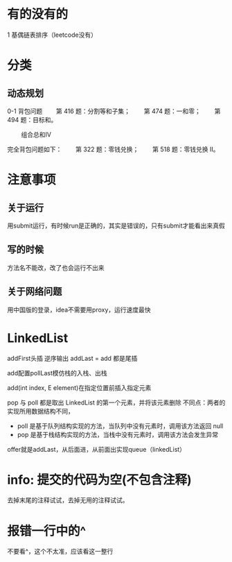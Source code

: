 # 有的没有的
1 基偶链表排序（leetcode没有）

# 分类
## 动态规划
0-1 背包问题
　　第 416 题：分割等和子集；
　　第 474 题：一和零；
　　第 494 题：目标和。

　　 组合总和IV

完全背包问题如下：
　　第 322 题：零钱兑换；
　　第 518 题：零钱兑换 II。
# 注意事项
##  关于运行
用submit运行，有时候run是正确的，其实是错误的，只有submit才能看出来真假
## 写的时候
方法名不能改，改了也会运行不出来

## 关于网络问题
用中国版的登录，idea不需要用proxy，运行速度最快

# LinkedList
addFirst头插 逆序输出
addLast = add 都是尾插

add配置pollLast模仿栈的入栈、出栈

add(int index, E element)在指定位置前插入指定元素

pop 与 poll 都是取出 LinkedList 的第一个元素，并将该元素删除
不同点：两者的实现所用数据结构不同，

- poll 是基于队列结构实现的方法，当队列中没有元素时，调用该方法返回 null
- pop 是基于栈结构实现的方法，当栈中没有元素时，调用该方法会发生异常

offer就是addLast，从后面进，从前面出实现queue（linkedList）

# info: 提交的代码为空(不包含注释)
去掉末尾的注释试试，去掉无用的注释试试。

# 报错一行中的^ 
不要看^，这个不太准，应该看这一整行